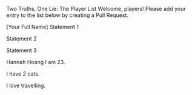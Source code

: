 Two Truths, One Lie: The Player List
Welcome, players! Please add your entry to the list below by creating a Pull Request.

<!--

Sameer (Example)
I have climbed Mount Fuji.

I once won a hot-dog eating contest.

I can speak fluent Klingon.

-->

<!-- ⬇️ COPY THE TEMPLATE BELOW THIS LINE ⬇️ -->

[Your Full Name]
Statement 1

Statement 2

Statement 3

Hannah Hoang
I am 23.

I have 2 cats.

I love travelling.
